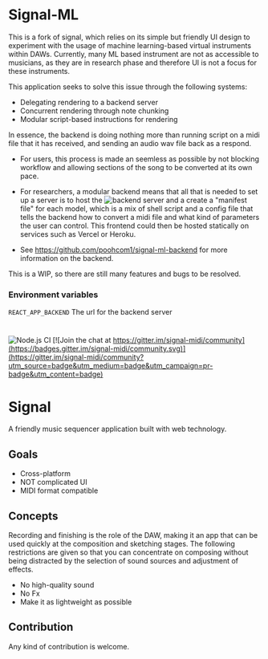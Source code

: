 # Signal-ML

This is a fork of signal, which relies on its simple but friendly UI design to experiment with the usage of machine learning-based virtual instruments within DAWs. Currently, many ML based instrument are not as accessible to musicians, as they are in research phase and therefore UI is not a focus for these instruments. 

This application seeks to solve this issue through the following systems:

 - Delegating rendering to a backend server
 - Concurrent rendering through note chunking
 - Modular script-based instructions for rendering

In essence, the backend is doing nothing more than running script on a midi file that it has received, and sending an audio wav file back as a respond. 

 - For users, this process is made an seemless as possible by not blocking workflow and allowing sections of the song to be converted at its own pace.

 - For researchers, a modular backend means that all that is needed to set up a server is to host the ![backend server](https://github.com/poohcom1/signal-ml-backend) and a create a "manifest file" for each model, which is a mix of shell script and a config file that tells the backend how to convert a midi file and what kind of parameters the user can control. This frontend could then be hosted statically on services such as Vercel or Heroku. 
 - See https://github.com/poohcom1/signal-ml-backend for more information on the backend.

This is a WIP, so there are still many features and bugs to be resolved.

### Environment variables
`REACT_APP_BACKEND` The url for the backend server

#

![Node.js CI](https://github.com/ryohey/signal/workflows/Node.js%20CI/badge.svg) [![Join the chat at https://gitter.im/signal-midi/community](https://badges.gitter.im/signal-midi/community.svg)](https://gitter.im/signal-midi/community?utm_source=badge&utm_medium=badge&utm_campaign=pr-badge&utm_content=badge)

# Signal

A friendly music sequencer application built with web technology.

## Goals

- Cross-platform
- NOT complicated UI
- MIDI format compatible

## Concepts

Recording and finishing is the role of the DAW, making it an app that can be used quickly at the composition and sketching stages.
The following restrictions are given so that you can concentrate on composing without being distracted by the selection of sound sources and adjustment of effects.

- No high-quality sound
- No Fx
- Make it as lightweight as possible

## Contribution

Any kind of contribution is welcome.
